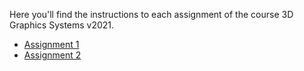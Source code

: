 Here you'll find the instructions to each assignment of the course 3D Graphics Systems v2021.

* [Assignment 1](assignment1.md)
* [Assignment 2](assignment2.md)
